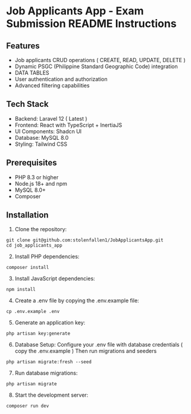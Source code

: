 # Job Applicants App - Exam Submission README Instructions

## Features

- Job applicants CRUD operations ( CREATE, READ, UPDATE, DELETE )
- Dynamic PSGC (Philippine Standard Geographic Code) integration
- DATA TABLES
- User authentication and authorization
- Advanced filtering capabilities

## Tech Stack

- Backend: Laravel 12 ( Latest )
- Frontend: React with TypeScript + InertiaJS
- UI Components: Shadcn UI
- Database: MySQL 8.0
- Styling: Tailwind CSS

## Prerequisites

- PHP 8.3 or higher
- Node.js 18+ and npm
- MySQL 8.0+
- Composer

## Installation

1. Clone the repository:
```
git clone git@github.com:stolenfallen1/JobApplicantsApp.git
cd job_applicants_app
```
2. Install PHP dependencies:
```
composer install
```
3. Install JavaScript dependencies:
```
npm install
```
4. Create a .env file by copying the .env.example file:
```
cp .env.example .env
```
5. Generate an application key:
```
php artisan key:generate
```
6. Database Setup: 
Configure your .env file with database credentials ( copy the .env.example )
Then run migrations and seeders
```
php artisan migrate:fresh --seed
```
7. Run database migrations:
```
php artisan migrate
```
8. Start the development server:
```
composer run dev
```
